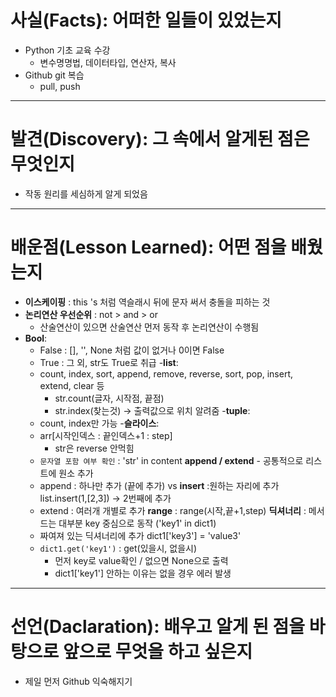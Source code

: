 # 사실(Facts): 어떠한 일들이 있었는지
- Python 기초 교육 수강
    - 변수명명법, 데이터타입, 연산자, 복사
- Github git 복습
    - pull, push

***

# 발견(Discovery): 그 속에서 알게된 점은 무엇인지
- 작동 원리를 세심하게 알게 되었음

***

# 배운점(Lesson Learned): 어떤 점을 배웠는지
- **이스케이핑** : this \'s 처럼 역슬래시 뒤에 문자 써서 충돌을 피하는 것
- **논리연산 우선순위** : not > and > or
    - 산술연산이 있으면 산술연산 먼저 동작 후 논리연산이 수행됨
- **Bool**:
    - False : [], '', None 처럼 값이 없거나 0이면 False 
    - True : 그 외, str도 True로 취급
-**list**:
    - count, index, sort, append, remove, reverse, sort, pop, insert, extend, clear 등
        - str.count(글자, 시작점, 끝점)
        - str.index(찾는것) -> 출력값으로 위치 알려줌
-**tuple**:
    - count, index만 가능
-**슬라이스**:
    - arr[시작인덱스 : 끝인덱스+1 : step]
        - str은 reverse 안먹힘
    - `문자열 포함 여부 확인` : 'str' in content
**append / extend** - 공통적으로 리스트에 원소 추가
    - append : 하나만 추가 (끝에 추가) vs **insert** :원하는 자리에 추가 list.insert(1,[2,3]) -> 2번째에 추가
    - extend : 여러개 개별로 추가
**range** : range(시작,끝+1,step)
**딕셔너리** : 메서드는 대부분 key 중심으로 동작 ('key1' in dict1)
    - 짜여져 있는 딕셔너리에 추가
        dict1['key3'] = 'value3'
    - `dict1.get('key1')` : get(있을시, 없을시)
        - 먼저 key로 value확인 / 없으면 None으로 출력
        - dict1['key1'] 안하는 이유는 없을 경우 에러 발생

***

# 선언(Daclaration): 배우고 알게 된 점을 바탕으로 앞으로 무엇을 하고 싶은지
- 제일 먼저 Github 익숙해지기  